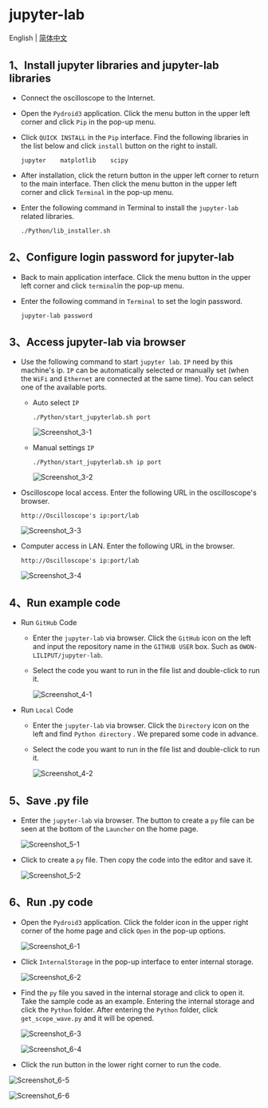 # jupyter-lab

English | [简体中文](README_zh.md)

## 1、Install jupyter libraries and jupyter-lab libraries

- Connect the oscilloscope to the Internet.

- Open the `Pydroid3` application. Click the menu button in the upper left corner and click `Pip` in the pop-up menu.

- Click `QUICK INSTALL` in the `Pip` interface. Find the following libraries in the list below and click `install`  button on the right to install.

  ```
  jupyter    matplotlib    scipy
  ```

- After installation, click the return button in the upper left corner to return to the main interface. Then click the menu button in the upper left corner and click `Terminal` in the pop-up menu.

- Enter the following command in Terminal to install the `jupyter-lab` related libraries.

  ```
  ./Python/lib_installer.sh
  ```



## 2、Configure login password for  jupyter-lab

- Back to main application interface. Click the menu button in the upper left corner and click `terminal`in the pop-up menu.

- Enter the following command in `Terminal` to set the login password.

  ```
  jupyter-lab password
  ```

  

## 3、Access jupyter-lab via browser

- Use the following command to start `jupyter lab`. `IP` need by this machine's ip. `IP` can be automatically selected or manually set (when the `WiFi` and `Ethernet` are connected at the same time). You can select one of the available ports.

  - Auto select `IP`

    ```
    ./Python/start_jupyterlab.sh port
    ```

    ![Screenshot_3-1](./resources/Screenshot_3-1.png)

  - Manual settings `IP`

    ```
    ./Python/start_jupyterlab.sh ip port
    ```

    ![Screenshot_3-2](./resources/Screenshot_3-2.png)

- Oscilloscope local access. Enter the following URL in the oscilloscope's browser.

  ```
  http://Oscilloscope's ip:port/lab
  ```

  ![Screenshot_3-3](./resources/Screenshot_3-3.png)

- Computer access in LAN. Enter the following URL in the browser.

  ```
  http://Oscilloscope's ip:port/lab
  ```

  ![Screenshot_3-4](./resources/Screenshot_3-4.png)



## 4、Run example code

- Run `GitHub` Code
  - Enter the `jupyter-lab` via browser. Click the `GitHub` icon on the left and input the repository name in the `GITHUB USER` box. Such as `OWON-LILIPUT/jupyter-lab`.
  
  - Select the code you want to run in the file list and double-click to run it.
  
    ![Screenshot_4-1](./resources/Screenshot_4-1.png)


- Run `Local` Code
  - Enter the `jupyter-lab` via browser.   Click the `Directory` icon on the left and find `Python directory` . We prepared some code in advance.
  
  - Select the code you want to run in the file list and double-click to run it.
  
    ![Screenshot_4-2](./resources/Screenshot_4-2.png)



## 5、Save .py file

- Enter the `jupyter-lab` via browser. The button to create a `py` file can be seen at the bottom of the `Launcher` on the home page.

  ![Screenshot_5-1](./resources/Screenshot_5-1.png)

- Click to create a `py` file. Then copy the code into the editor and save it.

  ![Screenshot_5-2](./resources/Screenshot_5-2.png)



## 6、Run .py code

- Open the `Pydroid3` application. Click the folder icon in the upper right corner of the home page and click `Open` in the pop-up options.

  ![Screenshot_6-1](./resources/Screenshot_6-1.png)

- Click `InternalStorage` in the pop-up interface to enter internal storage.

  ![Screenshot_6-2](./resources/Screenshot_6-2.png)

- Find the `py` file you saved in the internal storage and click to open it. Take the sample code as an example. Entering the internal storage and click the `Python` folder. After entering the `Python` folder, click `get_scope_wave.py` and it will be opened.

  ![Screenshot_6-3](./resources/Screenshot_6-3.png)

  ![Screenshot_6-4](./resources/Screenshot_6-4.png)

- Click the run button in the lower right corner to run the code.

![Screenshot_6-5](./resources/Screenshot_6-5.png)

![Screenshot_6-6](./resources/Screenshot_6-6.png)